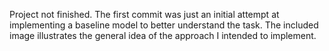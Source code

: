Project not finished. The first commit was just an initial attempt at implementing a baseline model to better understand the task.
The included image illustrates the general idea of the approach I intended to implement.
